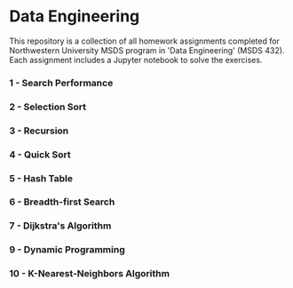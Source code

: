 # Data Engineering

<p>This repository is a collection of all homework assignments completed for Northwestern University MSDS program in 'Data Engineering' (MSDS 432). Each assignment includes a Jupyter notebook to solve the exercises.</p>
  
<h3>1 - Search Performance</h3>

<h3>2 - Selection Sort</h3>

<h3>3 - Recursion</h3>
 
<h3>4 - Quick Sort</h3>

<h3>5 - Hash Table</h3>

<h3>6 - Breadth-first Search</h3>

<h3>7 - Dijkstra's Algorithm</h3>

<h3>9 - Dynamic Programming</h3>

<h3>10 - K-Nearest-Neighbors Algorithm</h3>
